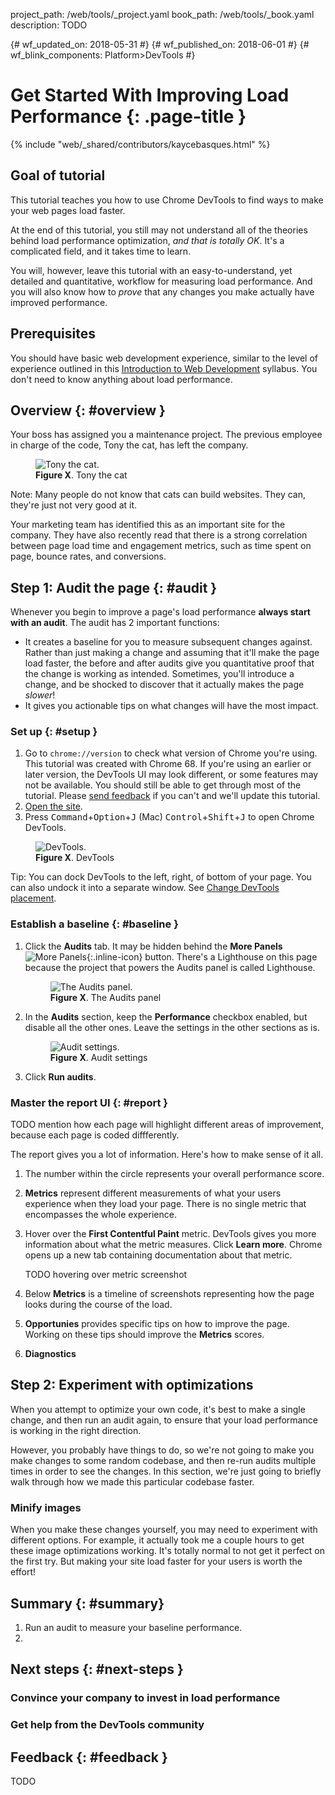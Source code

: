 project_path: /web/tools/_project.yaml
book_path: /web/tools/_book.yaml
description: TODO

{# wf_updated_on: 2018-05-31 #}
{# wf_published_on: 2018-06-01 #}
{# wf_blink_components: Platform>DevTools #}

# Get Started With Improving Load Performance {: .page-title }

{% include "web/_shared/contributors/kaycebasques.html" %}

## Goal of tutorial

This tutorial teaches you how to use Chrome DevTools to find ways to make your web pages
load faster.

At the end of this tutorial, you still may not understand all of the theories behind load
performance optimization, *and that is totally OK*. It's a complicated field, and it takes time
to learn.

You will, however, leave this tutorial with an easy-to-understand, yet detailed and
quantitative, workflow for measuring load performance. And you will also know how to
*prove* that any changes you make actually have improved performance.

## Prerequisites

You should have basic web development experience, similar to the level of experience
outlined in this [Introduction to Web Development][intro] syllabus. You don't need to
know anything about load performance.

[intro]: https://www.coursera.org/learn/web-development

## Overview {: #overview }

Your boss has assigned you a maintenance project. The previous employee in charge
of the code, Tony the cat, has left the company.

<figure>
  <img src="imgs/tony.jpg" alt="Tony the cat."/>
  <figcaption>
    <b>Figure X</b>. Tony the cat
  </figcaption>
</figure>

Note: Many people do not know that cats can build websites. They can, they're just not
very good at it.

Your marketing team has identified this as an important site for the company.
They have also recently read that there is a strong correlation between page
load time and engagement metrics, such as time spent on page, bounce rates, and
conversions.

## Step 1: Audit the page {: #audit }

Whenever you begin to improve a page's load performance **always start with an audit**.
The audit has 2 important functions:

* It creates a baseline for you to measure subsequent changes against. Rather than just making a change
  and assuming that it'll make the page load faster, the before and after audits give you quantitative proof
  that the change is working as intended. Sometimes, you'll introduce a change, and be shocked to discover that
  it actually makes the page *slower*!
* It gives you actionable tips on what changes will have the most impact.

### Set up {: #setup }

1. Go to `chrome://version` to check what version of Chrome you're using. This tutorial was
   created with Chrome 68. If you're using an earlier or later version, the DevTools UI may look
   different, or some features may not be available. You should still be able to get through most
   of the tutorial. Please [send feedback](#feedback) if you can't and we'll update this tutorial.
1. <a class="gc-analytics-event" href="https://before.glitch.me" target="_blank" rel="noopener"
   data-category="CTA" data-label="{% dynamic print request.path %}">Open the site</a>.
1. Press <kbd>Command</kbd>+<kbd>Option</kbd>+<kbd>J</kbd> (Mac)
   <kbd>Control</kbd>+<kbd>Shift</kbd>+<kbd>J</kbd> to open Chrome DevTools.

<figure>
  <img src="imgs/devtools.png" alt="DevTools."/>
  <figcaption>
    <b>Figure X</b>. DevTools
  </figcaption>
</figure>

Tip: You can dock DevTools to the left, right, of bottom of your page. You can also undock it
into a separate window. See [Change DevTools placement](/web/tools/chrome-devtools/ui#placement).

### Establish a baseline {: #baseline }

1. Click the **Audits** tab. It may be hidden behind the **More Panels**
   ![More Panels](imgs/more-panels.png){:.inline-icon} button. There's a Lighthouse on this
   page because the project that powers the Audits panel is called Lighthouse.

     <figure>
       <img src="imgs/audits.png" alt="The Audits panel."/>
       <figcaption>
         <b>Figure X</b>. The Audits panel
       </figcaption>
     </figure>

1. In the **Audits** section, keep the **Performance** checkbox enabled, but disable all the
   other ones. Leave the settings in the other sections as is.

     <figure>
       <img src="imgs/config.png" alt="Audit settings."/>
       <figcaption>
         <b>Figure X</b>. Audit settings
       </figcaption>
     </figure>

1. Click **Run audits**.

### Master the report UI {: #report }

TODO mention how each page will highlight different areas of improvement, because each page is coded diffferently.

The report gives you a lot of information. Here's how to make sense of it all.

1. The number within the circle represents your overall performance score.

1. **Metrics** represent different measurements of what your users experience when they load
   your page. There is no single metric that encompasses the whole experience.
1. Hover over the **First Contentful Paint** metric. DevTools gives you more information about
   what the metric measures. Click **Learn more**. Chrome opens up a new tab containing
   documentation about that metric.

     TODO hovering over metric screenshot

1. Below **Metrics** is a timeline of screenshots representing how the page looks during the
   course of the load.
1. **Opportunies** provides specific tips on how to improve the page. Working on these tips
   should improve the **Metrics** scores.
1. **Diagnostics** 

## Step 2: Experiment with optimizations

When you attempt to optimize your own code, it's best to make a single change, and then run an audit
again, to ensure that your load performance is working in the right direction.

However, you probably have things to do, so we're not going to make you make changes to some random codebase,
and then re-run audits multiple times in order to see the changes. In this section, we're just going
to briefly walk through how we made this particular codebase faster.

### Minify images

When you make these changes yourself, you may need to experiment with different options. For example, it actually
took me a couple hours to get these image optimizations working. It's totally normal to not get it perfect on the
first try. But making your site load faster for your users is worth the effort!

## Summary {: #summary}

1. Run an audit to measure your baseline performance.
1. 


## Next steps {: #next-steps }

### Convince your company to invest in load performance

### Get help from the DevTools community

## Feedback {: #feedback }

TODO
